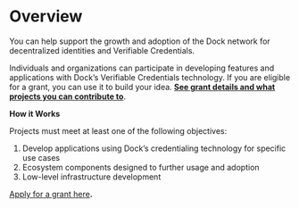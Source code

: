 # Overview

You can help support the growth and adoption of the Dock network for decentralized identities and Verifiable Credentials.&#x20;

Individuals and organizations can participate in developing features and applications with Dock’s Verifiable Credentials technology. If you are eligible for a grant, you can use it to build your idea. [**See grant details and what projects you can contribute to**](https://grants.dock.io/).&#x20;

**How it Works**

Projects must meet at least one of the following objectives:&#x20;

1. Develop applications using Dock’s credentialing technology for specific use cases
2. Ecosystem components designed to further usage and adoption
3. Low-level infrastructure development

&#x20;[Apply for a grant here](https://docs.google.com/forms/d/e/1FAIpQLSd5izLNAJqzOXPVO5EgjCrAv7i0-Q3IxGElVlssShJBjWZAtA/viewform)**.**

